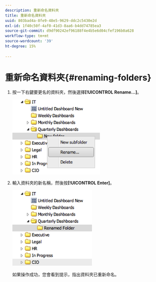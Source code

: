 ```yaml
---
description: 重新命名資料夾
title: 重新命名資料夾
uuid: 803bad4a-8fe9-48e5-9629-ddc2c5430e2d
exl-id: 1f40c50f-4af0-41d3-8aa6-b4dd74785ea3
source-git-commit: d9df90242ef96188f4e4b5e6d04cfef196b0a628
workflow-type: tm+mt
source-wordcount: '39'
ht-degree: 15%

---
```


# 重新命名資料夾{#renaming-folders}

1. 按一下右鍵要更名的資料夾，然後選擇&#x200B;**[!UICONTROL Rename…]**。

   ![](assets/rename.png)

1. 輸入資料夾的新名稱，然後按&#x200B;**[!UICONTROL Enter]**。

   ![](assets/renamed_folder.png)

   如果操作成功，您會看到提示，指出資料夾已重新命名。
